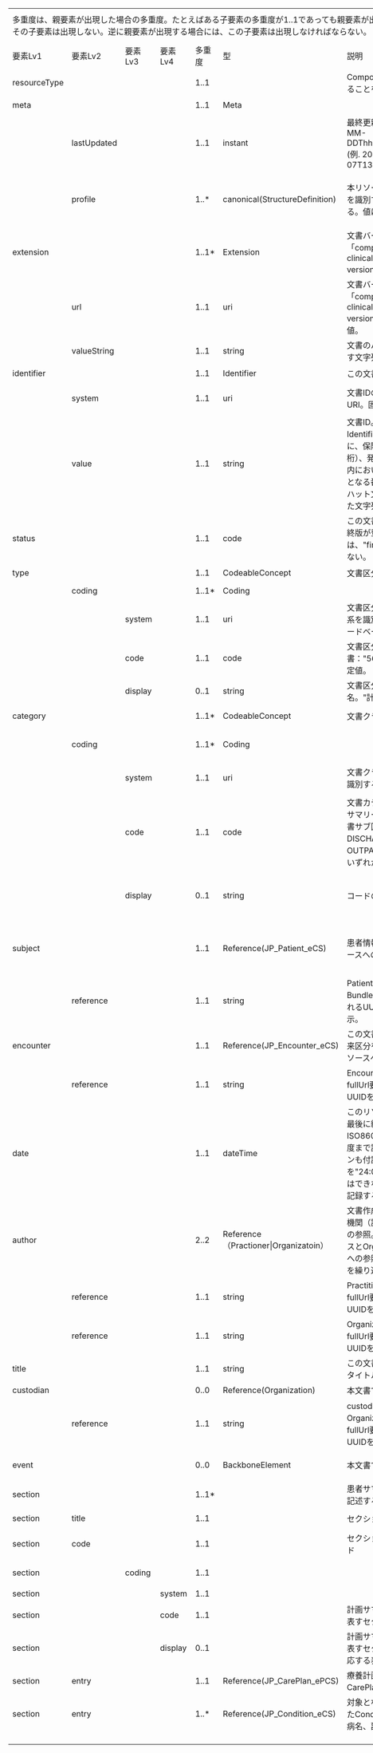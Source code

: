 <table border=0 cellpadding=0 cellspacing=0 width=1235 style='border-collapse:
 collapse;table-layout:fixed;width:925pt'>
 <col class=xl359 width=107 style='mso-width-source:userset;mso-width-alt:2925;
 width:80pt'>
 <col class=xl359 width=119 style='mso-width-source:userset;mso-width-alt:3254;
 width:89pt'>
 <col class=xl359 width=92 span=2 style='mso-width-source:userset;mso-width-alt:
 2523;width:69pt'>
 <col class=xl359 width=56 style='mso-width-source:userset;mso-width-alt:1536;
 width:42pt'>
 <col class=xl359 width=155 style='mso-width-source:userset;mso-width-alt:4242;
 width:116pt'>
 <col class=xl359 width=359 style='mso-width-source:userset;mso-width-alt:9837;
 width:269pt'>
 <col class=xl359 width=60 style='mso-width-source:userset;mso-width-alt:1645;
 width:45pt'>
 <col class=xl194 width=195 style='mso-width-source:userset;mso-width-alt:5339;
 width:146pt'>
 <tr height=68 style='mso-height-source:userset;height:51.0pt'>
  <td colspan=7 height=68 class=xl439 align=left width=980 style='height:51.0pt;
  width:734pt'><a name="Print_Area"><ruby>多重度<span style='display:none'><rt>タジュウド
  </rt></span></ruby>は、<ruby>親<span style='display:none'><rt>オヤ </rt></span></ruby><ruby>要素<span
  style='display:none'><rt>ヨウソ </rt></span></ruby>が<ruby>出現<span
  style='display:none'><rt>シュツゲン </rt></span></ruby>した<ruby>場合<span
  style='display:none'><rt>バアイ </rt></span></ruby>の<ruby>多重度<span
  style='display:none'><rt>タジュウド </rt></span></ruby>。たとえばある<ruby>子要素<span
  style='display:none'><rt>コヨウソ </rt></span></ruby>の<ruby>多重度<span
  style='display:none'><rt>タジュウド </rt></span></ruby>が1..1であっても<ruby>親要素<span
  style='display:none'><rt>オヤヨウソ </rt></span></ruby>が<ruby>出現<span
  style='display:none'><rt>シュツゲン </rt></span></ruby>しない<ruby>場合<span
  style='display:none'><rt>バアイ </rt></span></ruby>にはその<ruby>子要素<span
  style='display:none'><rt>コヨウソ </rt></span></ruby>は<ruby>出現<span
  style='display:none'><rt>シュツゲン </rt></span></ruby>しない。<ruby>逆<span
  style='display:none'><rt>ギャク </rt></span></ruby>に<ruby>親要素<span
  style='display:none'><rt>オヤヨウソ </rt></span></ruby>が<ruby>出現<span
  style='display:none'><rt>シュツゲン </rt></span></ruby>する<ruby>場合<span
  style='display:none'><rt>バアイ </rt></span></ruby>には、この<ruby>子要素<span
  style='display:none'><rt>コヨウソ </rt></span></ruby>は<ruby>出現<span
  style='display:none'><rt>シュツゲン </rt></span></ruby>しなければならない。</a></td>
  <td class=xl359 width=60 style='width:45pt'></td>
  <td class=xl359 width=195 style='width:146pt'></td>
 </tr>
 <tr height=43 style='height:32.0pt'>
  <td height=43 class=xl381 width=107 style='height:32.0pt;width:80pt'>要素Lv1</td>
  <td class=xl382 width=119 style='border-left:none;width:89pt'>要素Lv2</td>
  <td class=xl382 width=92 style='border-left:none;width:69pt'>要素Lv3</td>
  <td class=xl382 width=92 style='border-left:none;width:69pt'>要素Lv4</td>
  <td class=xl383 width=56 style='border-left:none;width:42pt'>多重度</td>
  <td class=xl382 width=155 style='border-left:none;width:116pt'>型</td>
  <td class=xl382 width=359 style='border-left:none;width:269pt'>説明</td>
  <td class=xl382 width=60 style='border-left:none;width:45pt'><ruby>固定値<span
  style='display:none'><rt class=font9>コテイチ</rt></span></ruby> <br>
    <ruby>／<span style='display:none'><rt class=font9>レイジ</rt></span></ruby><ruby>例<span
  style='display:none'><rt class=font9>ジ</rt></span></ruby>示</td>
  <td class=xl384 width=195 style='border-left:none;width:146pt'><ruby>固定値<span
  style='display:none'><rt class=font9>コテイチ</rt></span></ruby> または<ruby>例示<span
  style='display:none'><rt class=font9>レイジ</rt></span></ruby></td>
 </tr>
 <tr height=37 style='mso-height-source:userset;height:28.0pt'>
  <td height=37 class=xl373 width=107 style='height:28.0pt;width:80pt'>resourceType</td>
  <td class=xl374 width=119 style='border-left:none;width:89pt'>　</td>
  <td class=xl374 width=92 style='border-left:none;width:69pt'>　</td>
  <td class=xl374 width=92 style='border-left:none;width:69pt'>　</td>
  <td class=xl376 align=left width=56 style='border-left:none;width:42pt'>1..1</td>
  <td class=xl374 width=155 style='border-left:none;width:116pt'>　</td>
  <td class=xl374 width=359 style='border-left:none;width:269pt'>Compositionリソースであることを示す</td>
  <td class=xl374 width=60 style='border-left:none;width:45pt'>固定値</td>
  <td class=xl375 width=195 style='border-left:none;width:146pt'>Composition</td>
 </tr>
 <tr height=37 style='mso-height-source:userset;height:28.0pt'>
  <td height=37 class=xl368 align=left width=107 style='height:28.0pt;
  border-top:none;width:80pt'>meta</td>
  <td class=xl360 width=119 style='border-top:none;border-left:none;width:89pt'>　</td>
  <td class=xl360 width=92 style='border-top:none;border-left:none;width:69pt'>　</td>
  <td class=xl360 width=92 style='border-top:none;border-left:none;width:69pt'>　</td>
  <td class=xl376 align=left width=56 style='border-top:none;border-left:none;
  width:42pt'>1..1</td>
  <td class=xl360 align=left width=155 style='border-top:none;border-left:none;
  width:116pt'>Meta</td>
  <td class=xl360 width=359 style='border-top:none;border-left:none;width:269pt'>　</td>
  <td class=xl360 width=60 style='border-top:none;border-left:none;width:45pt'>　</td>
  <td class=xl369 width=195 style='border-top:none;border-left:none;width:146pt'>　</td>
 </tr>
 <tr height=68 style='mso-height-source:userset;height:51.0pt'>
  <td height=68 class=xl368 width=107 style='height:51.0pt;border-top:none;
  width:80pt'>　</td>
  <td class=xl360 align=left width=119 style='border-top:none;border-left:none;
  width:89pt'>lastUpdated</td>
  <td class=xl360 width=92 style='border-top:none;border-left:none;width:69pt'>　</td>
  <td class=xl360 width=92 style='border-top:none;border-left:none;width:69pt'>　</td>
  <td class=xl376 align=left width=56 style='border-top:none;border-left:none;
  width:42pt'>1..1</td>
  <td class=xl360 align=left width=155 style='border-top:none;border-left:none;
  width:116pt'>instant</td>
  <td class=xl360 align=left width=359 style='border-top:none;border-left:none;
  width:269pt'>最終更新日時。YYYY-MM-DDThh:mm:ss.sss+zz:zz (例.
  2015-02-07T13:28:17.239+09:00)</td>
  <td class=xl360 width=60 style='border-top:none;border-left:none;width:45pt'>　</td>
  <td class=xl369 width=195 style='border-top:none;border-left:none;width:146pt'>　</td>
 </tr>
 <tr height=113 style='mso-height-source:userset;height:85.0pt'>
  <td height=113 class=xl368 width=107 style='height:85.0pt;border-top:none;
  width:80pt'>　</td>
  <td class=xl360 align=left width=119 style='border-top:none;border-left:none;
  width:89pt'>profile</td>
  <td class=xl360 width=92 style='border-top:none;border-left:none;width:69pt'>　</td>
  <td class=xl360 width=92 style='border-top:none;border-left:none;width:69pt'>　</td>
  <td class=xl376 align=left width=56 style='border-top:none;border-left:none;
  width:42pt'>1..*</td>
  <td class=xl360 align=left width=155 style='border-top:none;border-left:none;
  width:116pt'>canonical(StructureDefinition)</td>
  <td class=xl360 align=left width=359 style='border-top:none;border-left:none;
  width:269pt'>本リソースのプロファイルを識別するURLを指定する。値は固定。</td>
  <td class=xl360 align=left width=60 style='border-top:none;border-left:none;
  width:45pt'>固定値</td>
  <td class=xl369 width=195 style='border-top:none;border-left:none;width:146pt'>http://jpfhir.jp/fhir/ePCS/StructureDefinition/JP_Composition_ePCS</td>
 </tr>
 <tr height=43 style='height:32.0pt'>
  <td height=43 class=xl368 align=left width=107 style='height:32.0pt;
  border-top:none;width:80pt'>extension</td>
  <td class=xl360 width=119 style='border-top:none;border-left:none;width:89pt'>　</td>
  <td class=xl360 width=92 style='border-top:none;border-left:none;width:69pt'>　</td>
  <td class=xl360 width=92 style='border-top:none;border-left:none;width:69pt'>　</td>
  <td class=xl376 align=left width=56 style='border-top:none;border-left:none;
  width:42pt'>1..1*</td>
  <td class=xl360 align=left width=155 style='border-top:none;border-left:none;
  width:116pt'>Extension</td>
  <td class=xl360 align=left width=359 style='border-top:none;border-left:none;
  width:269pt'>文書バージョンを表す拡張「composition-clinicaldocument-versionNumber」。</td>
  <td class=xl360 width=60 style='border-top:none;border-left:none;width:45pt'>　</td>
  <td class=xl369 width=195 style='border-top:none;border-left:none;width:146pt'>　</td>
 </tr>
 <tr height=107 style='height:80.0pt'>
  <td height=107 class=xl368 width=107 style='height:80.0pt;border-top:none;
  width:80pt'>　</td>
  <td class=xl360 align=left width=119 style='border-top:none;border-left:none;
  width:89pt'>url</td>
  <td class=xl360 width=92 style='border-top:none;border-left:none;width:69pt'>　</td>
  <td class=xl360 width=92 style='border-top:none;border-left:none;width:69pt'>　</td>
  <td class=xl376 align=left width=56 style='border-top:none;border-left:none;
  width:42pt'>1..1</td>
  <td class=xl360 align=left width=155 style='border-top:none;border-left:none;
  width:116pt'>uri</td>
  <td class=xl360 align=left width=359 style='border-top:none;border-left:none;
  width:269pt'>文書バージョンを表す拡張「composition-clinicaldocument-versionNumber」。固定値。</td>
  <td class=xl360 align=left width=60 style='border-top:none;border-left:none;
  width:45pt'>固定値</td>
  <td class=xl369 width=195 style='border-top:none;border-left:none;width:146pt'>http://
  hl7.org/fhir/StructureDefinition/composition-clinicaldocument-versionNumber</td>
 </tr>
 <tr height=40 style='mso-height-source:userset;height:30.0pt'>
  <td height=40 class=xl368 width=107 style='height:30.0pt;border-top:none;
  width:80pt'>　</td>
  <td class=xl360 align=left width=119 style='border-top:none;border-left:none;
  width:89pt'>valueString</td>
  <td class=xl360 width=92 style='border-top:none;border-left:none;width:69pt'>　</td>
  <td class=xl360 width=92 style='border-top:none;border-left:none;width:69pt'>　</td>
  <td class=xl376 align=left width=56 style='border-top:none;border-left:none;
  width:42pt'>1..1</td>
  <td class=xl360 align=left width=155 style='border-top:none;border-left:none;
  width:116pt'>string</td>
  <td class=xl360 align=left width=359 style='border-top:none;border-left:none;
  width:269pt'>文書のバージョン番号を表す文字列。値は例示。</td>
  <td class=xl360 align=left width=60 style='border-top:none;border-left:none;
  width:45pt'><ruby>例示<span style='display:none'><rt>レイジ </rt></span></ruby></td>
  <td class=xl369 width=195 style='border-top:none;border-left:none;width:146pt'>“1.0&quot;</td>
 </tr>
 <tr height=36 style='mso-height-source:userset;height:27.0pt'>
  <td height=36 class=xl368 align=left width=107 style='height:27.0pt;
  border-top:none;width:80pt'>identifier</td>
  <td class=xl360 width=119 style='border-top:none;border-left:none;width:89pt'>　</td>
  <td class=xl360 width=92 style='border-top:none;border-left:none;width:69pt'>　</td>
  <td class=xl360 width=92 style='border-top:none;border-left:none;width:69pt'>　</td>
  <td class=xl376 align=left width=56 style='border-top:none;border-left:none;
  width:42pt'>1..1</td>
  <td class=xl360 align=left width=155 style='border-top:none;border-left:none;
  width:116pt'>Identifier</td>
  <td class=xl360 align=left width=359 style='border-top:none;border-left:none;
  width:269pt'>この文書の文書ID。</td>
  <td class=xl360 width=60 style='border-top:none;border-left:none;width:45pt'>　</td>
  <td class=xl369 width=195 style='border-top:none;border-left:none;width:146pt'>　</td>
 </tr>
 <tr height=64 style='height:48.0pt'>
  <td height=64 class=xl368 width=107 style='height:48.0pt;border-top:none;
  width:80pt'>　</td>
  <td class=xl360 align=left width=119 style='border-top:none;border-left:none;
  width:89pt'>system</td>
  <td class=xl360 width=92 style='border-top:none;border-left:none;width:69pt'>　</td>
  <td class=xl360 width=92 style='border-top:none;border-left:none;width:69pt'>　</td>
  <td class=xl376 align=left width=56 style='border-top:none;border-left:none;
  width:42pt'>1..1</td>
  <td class=xl360 align=left width=155 style='border-top:none;border-left:none;
  width:116pt'>uri</td>
  <td class=xl360 align=left width=359 style='border-top:none;border-left:none;
  width:269pt'>文書IDの名前空間を表すURI。固定値。</td>
  <td class=xl360 align=left width=60 style='border-top:none;border-left:none;
  width:45pt'>固定値</td>
  <td class=xl369 width=195 style='border-top:none;border-left:none;width:146pt'>http://jpfhir.jp/fhir/core/IdSystem/resourceInstance-identifier</td>
 </tr>
 <tr height=107 style='height:80.0pt'>
  <td height=107 class=xl368 width=107 style='height:80.0pt;border-top:none;
  width:80pt'>　</td>
  <td class=xl360 align=left width=119 style='border-top:none;border-left:none;
  width:89pt'>value</td>
  <td class=xl360 width=92 style='border-top:none;border-left:none;width:69pt'>　</td>
  <td class=xl360 width=92 style='border-top:none;border-left:none;width:69pt'>　</td>
  <td class=xl376 align=left width=56 style='border-top:none;border-left:none;
  width:42pt'>1..1</td>
  <td class=xl360 align=left width=155 style='border-top:none;border-left:none;
  width:116pt'>string</td>
  <td class=xl360 align=left width=359 style='border-top:none;border-left:none;
  width:269pt'>文書ID。値は例示。Identifier型のvalue要素に、保険医療機関番号（10桁）、発行年（4桁）、施設内において発行年内で一意となる番号（32桁以内）をハット文字(“＾”)で連結した文字列を指定する。</td>
  <td class=xl360 align=left width=60 style='border-top:none;border-left:none;
  width:45pt'><ruby>例示<span style='display:none'><rt>レイジ </rt></span></ruby></td>
  <td class=xl369 width=195 style='border-top:none;border-left:none;width:146pt'>1311234567^2020^00123456</td>
 </tr>
 <tr height=43 style='height:32.0pt'>
  <td height=43 class=xl368 align=left width=107 style='height:32.0pt;
  border-top:none;width:80pt'>status</td>
  <td class=xl360 width=119 style='border-top:none;border-left:none;width:89pt'>　</td>
  <td class=xl360 width=92 style='border-top:none;border-left:none;width:69pt'>　</td>
  <td class=xl360 width=92 style='border-top:none;border-left:none;width:69pt'>　</td>
  <td class=xl376 align=left width=56 style='border-top:none;border-left:none;
  width:42pt'>1..1</td>
  <td class=xl360 align=left width=155 style='border-top:none;border-left:none;
  width:116pt'>code</td>
  <td class=xl360 align=left width=359 style='border-top:none;border-left:none;
  width:269pt'>この文書のステータス。最終版が登録される段階では、&quot;final&quot; でなければならない。</td>
  <td class=xl360 align=left width=60 style='border-top:none;border-left:none;
  width:45pt'>固定値</td>
  <td class=xl369 width=195 style='border-top:none;border-left:none;width:146pt'>final</td>
 </tr>
 <tr height=36 style='mso-height-source:userset;height:27.0pt'>
  <td height=36 class=xl368 align=left width=107 style='height:27.0pt;
  border-top:none;width:80pt'>type</td>
  <td class=xl360 width=119 style='border-top:none;border-left:none;width:89pt'>　</td>
  <td class=xl360 width=92 style='border-top:none;border-left:none;width:69pt'>　</td>
  <td class=xl360 width=92 style='border-top:none;border-left:none;width:69pt'>　</td>
  <td class=xl376 align=left width=56 style='border-top:none;border-left:none;
  width:42pt'>1..1</td>
  <td class=xl360 align=left width=155 style='border-top:none;border-left:none;
  width:116pt'>CodeableConcept</td>
  <td class=xl360 align=left width=359 style='border-top:none;border-left:none;
  width:269pt'>文書区分コード</td>
  <td class=xl360 width=60 style='border-top:none;border-left:none;width:45pt'>　</td>
  <td class=xl369 width=195 style='border-top:none;border-left:none;width:146pt'>　</td>
 </tr>
 <tr height=36 style='mso-height-source:userset;height:27.0pt'>
  <td height=36 class=xl368 width=107 style='height:27.0pt;border-top:none;
  width:80pt'>　</td>
  <td class=xl360 align=left width=119 style='border-top:none;border-left:none;
  width:89pt'>coding</td>
  <td class=xl360 width=92 style='border-top:none;border-left:none;width:69pt'>　</td>
  <td class=xl360 width=92 style='border-top:none;border-left:none;width:69pt'>　</td>
  <td class=xl376 align=left width=56 style='border-top:none;border-left:none;
  width:42pt'>1..1*</td>
  <td class=xl360 align=left width=155 style='border-top:none;border-left:none;
  width:116pt'>Coding</td>
  <td class=xl360 width=359 style='border-top:none;border-left:none;width:269pt'>　</td>
  <td class=xl360 width=60 style='border-top:none;border-left:none;width:45pt'>　</td>
  <td class=xl369 width=195 style='border-top:none;border-left:none;width:146pt'>　</td>
 </tr>
 <tr height=64 style='height:48.0pt'>
  <td height=64 class=xl368 width=107 style='height:48.0pt;border-top:none;
  width:80pt'>　</td>
  <td class=xl360 width=119 style='border-top:none;border-left:none;width:89pt'>　</td>
  <td class=xl360 align=left width=92 style='border-top:none;border-left:none;
  width:69pt'>system</td>
  <td class=xl360 width=92 style='border-top:none;border-left:none;width:69pt'>　</td>
  <td class=xl376 align=left width=56 style='border-top:none;border-left:none;
  width:42pt'>1..1</td>
  <td class=xl360 align=left width=155 style='border-top:none;border-left:none;
  width:116pt'>uri</td>
  <td class=xl360 align=left width=359 style='border-top:none;border-left:none;
  width:269pt'>文書区分コードのコード体系を識別するUR（LOINCコードベース）。固定値</td>
  <td class=xl360 align=left width=60 style='border-top:none;border-left:none;
  width:45pt'>固定値</td>
  <td class=xl369 width=195 style='border-top:none;border-left:none;width:146pt'>http://jpfhir.jp/fhir/Common/CodeSystem/doc-typecodes</td>
 </tr>
 <tr height=43 style='height:32.0pt'>
  <td height=43 class=xl368 width=107 style='height:32.0pt;border-top:none;
  width:80pt'>　</td>
  <td class=xl360 width=119 style='border-top:none;border-left:none;width:89pt'>　</td>
  <td class=xl360 align=left width=92 style='border-top:none;border-left:none;
  width:69pt'>code</td>
  <td class=xl360 width=92 style='border-top:none;border-left:none;width:69pt'>　</td>
  <td class=xl376 align=left width=56 style='border-top:none;border-left:none;
  width:42pt'>1..1</td>
  <td class=xl360 align=left width=155 style='border-top:none;border-left:none;
  width:116pt'>code</td>
  <td class=xl360 align=left width=359 style='border-top:none;border-left:none;
  width:269pt'>文書区分コード。計画書：&quot;56447-6&quot;を指定。固定値。</td>
  <td class=xl360 align=left width=60 style='border-top:none;border-left:none;
  width:45pt'>固定値</td>
  <td class=xl369 width=195 style='border-top:none;border-left:none;width:146pt'>56447-6</td>
 </tr>
 <tr height=36 style='mso-height-source:userset;height:27.0pt'>
  <td height=36 class=xl368 width=107 style='height:27.0pt;border-top:none;
  width:80pt'>　</td>
  <td class=xl360 width=119 style='border-top:none;border-left:none;width:89pt'>　</td>
  <td class=xl360 align=left width=92 style='border-top:none;border-left:none;
  width:69pt'>display</td>
  <td class=xl360 width=92 style='border-top:none;border-left:none;width:69pt'>　</td>
  <td class=xl360 align=left width=56 style='border-top:none;border-left:none;
  width:42pt'>0..1</td>
  <td class=xl360 align=left width=155 style='border-top:none;border-left:none;
  width:116pt'>string</td>
  <td class=xl360 align=left width=359 style='border-top:none;border-left:none;
  width:269pt'>文書区分コードの表示名。&quot;計画書&quot;</td>
  <td class=xl360 align=left width=60 style='border-top:none;border-left:none;
  width:45pt'>固定値</td>
  <td class=xl369 width=195 style='border-top:none;border-left:none;width:146pt'>計画書</td>
 </tr>
 <tr height=47 style='mso-height-source:userset;height:35.0pt'>
  <td height=47 class=xl395 align=left width=107 style='height:35.0pt;
  border-top:none;width:80pt'>category</td>
  <td class=xl393 width=119 style='border-top:none;border-left:none;width:89pt'>　</td>
  <td class=xl393 width=92 style='border-top:none;border-left:none;width:69pt'>　</td>
  <td class=xl393 width=92 style='border-top:none;border-left:none;width:69pt'>　</td>
  <td class=xl396 align=left width=56 style='border-top:none;border-left:none;
  width:42pt'>1..1*</td>
  <td class=xl393 align=left width=155 style='border-top:none;border-left:none;
  width:116pt'>CodeableConcept</td>
  <td class=xl393 align=left width=359 style='border-top:none;border-left:none;
  width:269pt'>文書クラス（カテゴリー）</td>
  <td class=xl393 width=60 style='border-top:none;border-left:none;width:45pt'>　</td>
  <td class=xl394 width=195 style='border-top:none;border-left:none;width:146pt'>　</td>
 </tr>
 <tr height=67 style='mso-height-source:userset;height:50.0pt'>
  <td height=67 class=xl395 width=107 style='height:50.0pt;border-top:none;
  width:80pt'>　</td>
  <td class=xl393 align=left width=119 style='border-top:none;border-left:none;
  width:89pt'>coding</td>
  <td class=xl393 width=92 style='border-top:none;border-left:none;width:69pt'>　</td>
  <td class=xl393 width=92 style='border-top:none;border-left:none;width:69pt'>　</td>
  <td class=xl396 align=left width=56 style='border-top:none;border-left:none;
  width:42pt'>1..1*</td>
  <td class=xl393 align=left width=155 style='border-top:none;border-left:none;
  width:116pt'>Coding</td>
  <td class=xl393 width=359 style='border-top:none;border-left:none;width:269pt'>　</td>
  <td class=xl393 width=60 style='border-top:none;border-left:none;width:45pt'>　</td>
  <td class=xl394 width=195 style='border-top:none;border-left:none;width:146pt'>　</td>
 </tr>
 <tr height=68 style='mso-height-source:userset;height:51.0pt'>
  <td height=68 class=xl395 width=107 style='height:51.0pt;border-top:none;
  width:80pt'>　</td>
  <td class=xl393 width=119 style='border-top:none;border-left:none;width:89pt'>　</td>
  <td class=xl393 align=left width=92 style='border-top:none;border-left:none;
  width:69pt'>system</td>
  <td class=xl393 width=92 style='border-top:none;border-left:none;width:69pt'>　</td>
  <td class=xl396 align=left width=56 style='border-top:none;border-left:none;
  width:42pt'>1..1</td>
  <td class=xl393 align=left width=155 style='border-top:none;border-left:none;
  width:116pt'>uri</td>
  <td class=xl393 align=left width=359 style='border-top:none;border-left:none;
  width:269pt'>文書クラスのコード体系を識別するURI。固定値。</td>
  <td class=xl393 align=left width=60 style='border-top:none;border-left:none;
  width:45pt'><ruby>固定値<span style='display:none'><rt>コテイチ</rt></span></ruby></td>
  <td class=xl394 align=left width=195 style='border-top:none;border-left:none;
  width:146pt'>&quot;http://jpfhir.jp/fhir/Common/CodeSystem/doc-subtypecodes&quot;</td>
 </tr>
 <tr height=67 style='mso-height-source:userset;height:50.0pt'>
  <td height=67 class=xl395 width=107 style='height:50.0pt;border-top:none;
  width:80pt'>　</td>
  <td class=xl393 width=119 style='border-top:none;border-left:none;width:89pt'>　</td>
  <td class=xl393 align=left width=92 style='border-top:none;border-left:none;
  width:69pt'>code</td>
  <td class=xl393 width=92 style='border-top:none;border-left:none;width:69pt'>　</td>
  <td class=xl396 align=left width=56 style='border-top:none;border-left:none;
  width:42pt'>1..1</td>
  <td class=xl393 align=left width=155 style='border-top:none;border-left:none;
  width:116pt'>code</td>
  <td class=xl393 align=left width=359 style='border-top:none;border-left:none;
  width:269pt'>文書カテゴリコード。患者サマリー（計画書）では文書サブ区分からDISCHARGE:退院時文書、OUTPATIENT:外来文書
  のいずれかを使用する。</td>
  <td class=xl393 align=left width=60 style='border-top:none;border-left:none;
  width:45pt'><ruby>例<span style='display:none'><rt>レイジ </rt></span></ruby>示</td>
  <td class=xl394 align=left width=195 style='border-top:none;border-left:none;
  width:146pt'>&quot;DISCHARGE&quot;</td>
 </tr>
 <tr height=103 style='mso-height-source:userset;height:77.0pt'>
  <td height=103 class=xl395 width=107 style='height:77.0pt;border-top:none;
  width:80pt'>　</td>
  <td class=xl393 width=119 style='border-top:none;border-left:none;width:89pt'>　</td>
  <td class=xl393 align=left width=92 style='border-top:none;border-left:none;
  width:69pt'>display</td>
  <td class=xl393 width=92 style='border-top:none;border-left:none;width:69pt'>　</td>
  <td class=xl393 align=left width=56 style='border-top:none;border-left:none;
  width:42pt'>0..1</td>
  <td class=xl393 align=left width=155 style='border-top:none;border-left:none;
  width:116pt'>string</td>
  <td class=xl393 align=left width=359 style='border-top:none;border-left:none;
  width:269pt'>コードの表示名</td>
  <td class=xl393 align=left width=60 style='border-top:none;border-left:none;
  width:45pt'><ruby>例<span style='display:none'><rt>レイジ </rt></span></ruby>示</td>
  <td class=xl394 align=left width=195 style='border-top:none;border-left:none;
  width:146pt'>&quot;退院時文書&quot;</td>
 </tr>
 <tr height=109 style='mso-height-source:userset;height:82.0pt'>
  <td height=109 class=xl389 align=left width=107 style='height:82.0pt;
  width:80pt'>subject</td>
  <td class=xl390 width=119 style='border-left:none;width:89pt'>　</td>
  <td class=xl390 width=92 style='border-left:none;width:69pt'>　</td>
  <td class=xl390 width=92 style='border-left:none;width:69pt'>　</td>
  <td class=xl391 align=left width=56 style='border-left:none;width:42pt'>1..1</td>
  <td class=xl390 align=left width=155 style='border-left:none;width:116pt'>Reference(JP_Patient_eCS)</td>
  <td class=xl390 align=left width=359 style='border-left:none;width:269pt'>患者情報を表すPatientリソースへの参照。</td>
  <td class=xl390 width=60 style='border-left:none;width:45pt'>　</td>
  <td class=xl392 width=195 style='border-left:none;width:146pt'>　</td>
 </tr>
 <tr height=64 style='mso-height-source:userset;height:48.0pt'>
  <td height=64 class=xl368 width=107 style='height:48.0pt;border-top:none;
  width:80pt'>　</td>
  <td class=xl360 align=left width=119 style='border-top:none;border-left:none;
  width:89pt'>reference</td>
  <td class=xl360 width=92 style='border-top:none;border-left:none;width:69pt'>　</td>
  <td class=xl360 width=92 style='border-top:none;border-left:none;width:69pt'>　</td>
  <td class=xl376 align=left width=56 style='border-top:none;border-left:none;
  width:42pt'>1..1</td>
  <td class=xl360 align=left width=155 style='border-top:none;border-left:none;
  width:116pt'>string</td>
  <td class=xl360 align=left width=359 style='border-top:none;border-left:none;
  width:269pt'>PatientリソースのBundle.fullUrl要素に指定されるUUIDを指定。値は例示。</td>
  <td class=xl360 align=left width=60 style='border-top:none;border-left:none;
  width:45pt'><ruby>例示<span style='display:none'><rt>レイジ </rt></span></ruby></td>
  <td class=xl369 width=195 style='border-top:none;border-left:none;width:146pt'>urn:uuid:11f0a9a6-a91d-3aef-fc4e-069995b89c4f</td>
 </tr>
 <tr height=64 style='mso-height-source:userset;height:48.0pt'>
  <td height=64 class=xl368 align=left width=107 style='height:48.0pt;
  border-top:none;width:80pt'>encounter</td>
  <td class=xl360 width=119 style='border-top:none;border-left:none;width:89pt'>　</td>
  <td class=xl360 width=92 style='border-top:none;border-left:none;width:69pt'>　</td>
  <td class=xl360 width=92 style='border-top:none;border-left:none;width:69pt'>　</td>
  <td class=xl376 align=left width=56 style='border-top:none;border-left:none;
  width:42pt'>1..1</td>
  <td class=xl360 align=left width=155 style='border-top:none;border-left:none;
  width:116pt'>Reference(JP_Encounter_eCS)</td>
  <td class=xl360 align=left width=359 style='border-top:none;border-left:none;
  width:269pt'>この<ruby>文書<span style='display:none'><rt>ブンショ </rt></span></ruby>を<ruby>作成<span
  style='display:none'><rt>サクセイ </rt></span></ruby>した<ruby>入院<span
  style='display:none'><rt>ニュウイン </rt></span></ruby><ruby>外来<span
  style='display:none'><rt>ガイライ </rt></span></ruby><ruby>区分<span
  style='display:none'><rt>クブン </rt></span></ruby>を表すEncounterリソースへの参照</td>
  <td class=xl360 width=60 style='border-top:none;border-left:none;width:45pt'>　</td>
  <td class=xl369 width=195 style='border-top:none;border-left:none;width:146pt'>　</td>
 </tr>
 <tr height=51 style='mso-height-source:userset;height:38.0pt'>
  <td height=51 class=xl368 width=107 style='height:38.0pt;border-top:none;
  width:80pt'>　</td>
  <td class=xl360 align=left width=119 style='border-top:none;border-left:none;
  width:89pt'>reference</td>
  <td class=xl360 width=92 style='border-top:none;border-left:none;width:69pt'>　</td>
  <td class=xl360 width=92 style='border-top:none;border-left:none;width:69pt'>　</td>
  <td class=xl376 align=left width=56 style='border-top:none;border-left:none;
  width:42pt'>1..1</td>
  <td class=xl360 align=left width=155 style='border-top:none;border-left:none;
  width:116pt'>string</td>
  <td class=xl360 align=left width=359 style='border-top:none;border-left:none;
  width:269pt'>EncounterリソースのfullUrl要素に指定されるUUIDを指定。値は例示。</td>
  <td class=xl360 align=left width=60 style='border-top:none;border-left:none;
  width:45pt'><ruby>例示<span style='display:none'><rt>レイジ </rt></span></ruby></td>
  <td class=xl369 width=195 style='border-top:none;border-left:none;width:146pt'>urn:uuid:12f0a9a6-a91d-8aef-d14e-069795b89c9f</td>
 </tr>
 <tr height=59 style='mso-height-source:userset;height:44.0pt'>
  <td height=59 class=xl368 align=left width=107 style='height:44.0pt;
  border-top:none;width:80pt'>date</td>
  <td class=xl360 width=119 style='border-top:none;border-left:none;width:89pt'>　</td>
  <td class=xl360 width=92 style='border-top:none;border-left:none;width:69pt'>　</td>
  <td class=xl360 width=92 style='border-top:none;border-left:none;width:69pt'>　</td>
  <td class=xl376 align=left width=56 style='border-top:none;border-left:none;
  width:42pt'>1..1</td>
  <td class=xl360 align=left width=155 style='border-top:none;border-left:none;
  width:116pt'>dateTime</td>
  <td class=xl360 align=left width=359 style='border-top:none;border-left:none;
  width:269pt'>このリソースを作成または最後に編集した日時。ISO8601に準拠し、秒の精度まで記録し、タイムゾーンも付記する。午前0時を&quot;24:00&quot;と記録することはできないため&quot;00:00&quot;と記録すること。</td>
  <td class=xl360 align=left width=60 style='border-top:none;border-left:none;
  width:45pt'><ruby>例示<span style='display:none'><rt>レイジ </rt></span></ruby></td>
  <td class=xl369 width=195 style='border-top:none;border-left:none;width:146pt'>2020-08-21T12:28:21+09:00</td>
 </tr>
 <tr height=85 style='height:64.0pt'>
  <td height=85 class=xl368 align=left width=107 style='height:64.0pt;
  border-top:none;width:80pt'>author</td>
  <td class=xl360 width=119 style='border-top:none;border-left:none;width:89pt'>　</td>
  <td class=xl360 width=92 style='border-top:none;border-left:none;width:69pt'>　</td>
  <td class=xl360 width=92 style='border-top:none;border-left:none;width:69pt'>　</td>
  <td class=xl376 align=left width=56 style='border-top:none;border-left:none;
  width:42pt'>2..2</td>
  <td class=xl360 align=left width=155 style='border-top:none;border-left:none;
  width:116pt'>Reference（Practioner|Organizatoin）</td>
  <td class=xl360 align=left width=359 style='border-top:none;border-left:none;
  width:269pt'><ruby>文<span style='display:none'><rt>ブンショ </rt></span></ruby>書作成責任者、文書作成機関（診療科拡張あり）への参照。PractitionerリソースとOrganizationリソースへの参照の2つのReferenceを繰り返す。</td>
  <td class=xl360 width=60 style='border-top:none;border-left:none;width:45pt'>　</td>
  <td class=xl369 width=195 style='border-top:none;border-left:none;width:146pt'>　</td>
 </tr>
 <tr height=56 style='mso-height-source:userset;height:42.0pt'>
  <td height=56 class=xl368 width=107 style='height:42.0pt;border-top:none;
  width:80pt'>　</td>
  <td class=xl360 align=left width=119 style='border-top:none;border-left:none;
  width:89pt'>reference</td>
  <td class=xl360 width=92 style='border-top:none;border-left:none;width:69pt'>　</td>
  <td class=xl360 width=92 style='border-top:none;border-left:none;width:69pt'>　</td>
  <td class=xl376 align=left width=56 style='border-top:none;border-left:none;
  width:42pt'>1..1</td>
  <td class=xl360 align=left width=155 style='border-top:none;border-left:none;
  width:116pt'>string</td>
  <td class=xl360 align=left width=359 style='border-top:none;border-left:none;
  width:269pt'>PractitionerリソースのfullUrl要素に指定されるUUIDを指定。値は例示。</td>
  <td class=xl360 align=left width=60 style='border-top:none;border-left:none;
  width:45pt'><ruby>例示<span style='display:none'><rt>レイジ </rt></span></ruby></td>
  <td class=xl369 width=195 style='border-top:none;border-left:none;width:146pt'>urn:uuid:7f60d206-66c5-4998-931e-86bf2b2d0bdc</td>
 </tr>
 <tr height=56 style='mso-height-source:userset;height:42.0pt'>
  <td height=56 class=xl368 width=107 style='height:42.0pt;border-top:none;
  width:80pt'>　</td>
  <td class=xl360 align=left width=119 style='border-top:none;border-left:none;
  width:89pt'>reference</td>
  <td class=xl360 width=92 style='border-top:none;border-left:none;width:69pt'>　</td>
  <td class=xl360 width=92 style='border-top:none;border-left:none;width:69pt'>　</td>
  <td class=xl376 align=left width=56 style='border-top:none;border-left:none;
  width:42pt'>1..1</td>
  <td class=xl360 align=left width=155 style='border-top:none;border-left:none;
  width:116pt'>string</td>
  <td class=xl360 align=left width=359 style='border-top:none;border-left:none;
  width:269pt'>OrganizationリソースのfullUrl要素に指定されるUUIDを指定。値は例示。</td>
  <td class=xl360 align=left width=60 style='border-top:none;border-left:none;
  width:45pt'><ruby>例示<span style='display:none'><rt>レイジ </rt></span></ruby></td>
  <td class=xl369 width=195 style='border-top:none;border-left:none;width:146pt'>urn:uuid:179f9f7f-e546-04c2-6888-a9e0b24e5720</td>
 </tr>
 <tr height=32 style='mso-height-source:userset;height:24.0pt'>
  <td height=32 class=xl368 align=left width=107 style='height:24.0pt;
  border-top:none;width:80pt'>title</td>
  <td class=xl360 width=119 style='border-top:none;border-left:none;width:89pt'>　</td>
  <td class=xl360 width=92 style='border-top:none;border-left:none;width:69pt'>　</td>
  <td class=xl360 width=92 style='border-top:none;border-left:none;width:69pt'>　</td>
  <td class=xl376 align=left width=56 style='border-top:none;border-left:none;
  width:42pt'>1..1</td>
  <td class=xl360 align=left width=155 style='border-top:none;border-left:none;
  width:116pt'>string</td>
  <td class=xl360 align=left width=359 style='border-top:none;border-left:none;
  width:269pt'>この文書の（人が読める）タイトル。固定値。</td>
  <td class=xl360 align=left width=60 style='border-top:none;border-left:none;
  width:45pt'>固定値</td>
  <td class=xl369 width=195 style='border-top:none;border-left:none;width:146pt'>&quot;&quot;</td>
 </tr>
 <tr height=32 style='mso-height-source:userset;height:24.0pt'>
  <td height=32 class=xl368 align=left width=107 style='height:24.0pt;
  border-top:none;width:80pt'>custodian</td>
  <td class=xl360 width=119 style='border-top:none;border-left:none;width:89pt'>　</td>
  <td class=xl360 width=92 style='border-top:none;border-left:none;width:69pt'>　</td>
  <td class=xl360 width=92 style='border-top:none;border-left:none;width:69pt'>　</td>
  <td class=xl367 align=left width=56 style='border-top:none;border-left:none;
  width:42pt'>0..0</td>
  <td class=xl360 align=left width=155 style='border-top:none;border-left:none;
  width:116pt'>Reference(Organization)</td>
  <td class=xl360 align=left width=359 style='border-top:none;border-left:none;
  width:269pt'>本文書では記述しない。</td>
  <td class=xl360 width=60 style='border-top:none;border-left:none;width:45pt'>　</td>
  <td class=xl369 width=195 style='border-top:none;border-left:none;width:146pt'>　</td>
 </tr>
 <tr height=32 style='mso-height-source:userset;height:24.0pt'>
  <td height=32 class=xl368 width=107 style='height:24.0pt;border-top:none;
  width:80pt'>　</td>
  <td class=xl360 align=left width=119 style='border-top:none;border-left:none;
  width:89pt'>reference</td>
  <td class=xl360 width=92 style='border-top:none;border-left:none;width:69pt'>　</td>
  <td class=xl360 width=92 style='border-top:none;border-left:none;width:69pt'>　</td>
  <td class=xl360 align=left width=56 style='border-top:none;border-left:none;
  width:42pt'>1..1</td>
  <td class=xl360 align=left width=155 style='border-top:none;border-left:none;
  width:116pt'>string</td>
  <td class=xl360 align=left width=359 style='border-top:none;border-left:none;
  width:269pt'>custodianに対応するOrganizationリソースのfullUrl要素に指定されるUUIDを指定。値は例示。</td>
  <td class=xl360 width=60 style='border-top:none;border-left:none;width:45pt'>　</td>
  <td class=xl369 width=195 style='border-top:none;border-left:none;width:146pt'>urn:uuid:179f9f7f-e546-04c2-6888-a9e0b24e5720</td>
 </tr>
 <tr height=64 style='mso-height-source:userset;height:48.0pt'>
  <td height=64 class=xl368 align=left width=107 style='height:48.0pt;
  border-top:none;width:80pt'>event</td>
  <td class=xl360 width=119 style='border-top:none;border-left:none;width:89pt'>　</td>
  <td class=xl360 width=92 style='border-top:none;border-left:none;width:69pt'>　</td>
  <td class=xl360 width=92 style='border-top:none;border-left:none;width:69pt'>　</td>
  <td class=xl367 align=left width=56 style='border-top:none;border-left:none;
  width:42pt'>0..0</td>
  <td class=xl360 align=left width=155 style='border-top:none;border-left:none;
  width:116pt'>BackboneElement</td>
  <td class=xl360 align=left width=359 style='border-top:none;border-left:none;
  width:269pt'>本文書では記述しない。</td>
  <td class=xl360 width=60 style='border-top:none;border-left:none;width:45pt'>　</td>
  <td class=xl369 width=195 style='border-top:none;border-left:none;width:146pt'>　</td>
 </tr>
 <tr height=41 style='mso-height-source:userset;height:31.0pt'>
  <td height=41 class=xl368 align=left width=107 style='height:31.0pt;
  border-top:none;width:80pt'>section</td>
  <td class=xl360 width=119 style='border-top:none;border-left:none;width:89pt'>　</td>
  <td class=xl360 width=92 style='border-top:none;border-left:none;width:69pt'>　</td>
  <td class=xl360 width=92 style='border-top:none;border-left:none;width:69pt'>　</td>
  <td class=xl376 align=left width=56 style='border-top:none;border-left:none;
  width:42pt'><ruby>1<span style='display:none'><rt>メイ </rt></span></ruby>..1*</td>
  <td class=xl360 width=155 style='border-top:none;border-left:none;width:116pt'>　</td>
  <td class=xl360 align=left width=359 style='border-top:none;border-left:none;
  width:269pt'><ruby>患<span style='display:none'><rt>カンジャ </rt></span></ruby>者サマリー・<ruby>療養<span
  style='display:none'><rt>リョウヨウ </rt></span></ruby><ruby>計画<span
  style='display:none'><rt>ケイカク </rt></span></ruby>を<ruby>記述<span
  style='display:none'><rt>キジュツ </rt></span></ruby>するためのセクション</td>
  <td class=xl360 width=60 style='border-top:none;border-left:none;width:45pt'>　</td>
  <td class=xl369 width=195 style='border-top:none;border-left:none;width:146pt'>　</td>
 </tr>
 <tr height=41 style='mso-height-source:userset;height:31.0pt'>
  <td height=41 class=xl368 align=left width=107 style='height:31.0pt;
  border-top:none;width:80pt'>section</td>
  <td class=xl360 align=left width=119 style='border-top:none;border-left:none;
  width:89pt'>title</td>
  <td class=xl360 width=92 style='border-top:none;border-left:none;width:69pt'>　</td>
  <td class=xl360 width=92 style='border-top:none;border-left:none;width:69pt'>　</td>
  <td class=xl376 align=left width=56 style='border-top:none;border-left:none;
  width:42pt'>1..1</td>
  <td class=xl360 width=155 style='border-top:none;border-left:none;width:116pt'>　</td>
  <td class=xl360 align=left width=359 style='border-top:none;border-left:none;
  width:269pt'>セクションのタイトル</td>
  <td class=xl360 align=left width=60 style='border-top:none;border-left:none;
  width:45pt'>固定値</td>
  <td class=xl369 width=195 style='border-top:none;border-left:none;width:146pt'>&quot;計画サマリー&quot;</td>
 </tr>
 <tr height=61 style='mso-height-source:userset;height:46.0pt'>
  <td height=61 class=xl368 align=left width=107 style='height:46.0pt;
  border-top:none;width:80pt'>section</td>
  <td class=xl360 align=left width=119 style='border-top:none;border-left:none;
  width:89pt'>code</td>
  <td class=xl360 width=92 style='border-top:none;border-left:none;width:69pt'>　</td>
  <td class=xl360 width=92 style='border-top:none;border-left:none;width:69pt'>　</td>
  <td class=xl376 align=left width=56 style='border-top:none;border-left:none;
  width:42pt'>1..1</td>
  <td class=xl360 width=155 style='border-top:none;border-left:none;width:116pt'>　</td>
  <td class=xl360 align=left width=359 style='border-top:none;border-left:none;
  width:269pt'>セクションを<ruby>規定<span style='display:none'><rt>キテイ </rt></span></ruby>するコード</td>
  <td class=xl360 width=60 style='border-top:none;border-left:none;width:45pt'>　</td>
  <td class=xl369 width=195 style='border-top:none;border-left:none;width:146pt'>　</td>
 </tr>
 <tr height=53 style='mso-height-source:userset;height:40.0pt'>
  <td height=53 class=xl368 align=left width=107 style='height:40.0pt;
  border-top:none;width:80pt'>section</td>
  <td class=xl360 width=119 style='border-top:none;border-left:none;width:89pt'>　</td>
  <td class=xl360 align=left width=92 style='border-top:none;border-left:none;
  width:69pt'>coding</td>
  <td class=xl360 width=92 style='border-top:none;border-left:none;width:69pt'>　</td>
  <td class=xl376 align=left width=56 style='border-top:none;border-left:none;
  width:42pt'>1..1</td>
  <td class=xl360 width=155 style='border-top:none;border-left:none;width:116pt'>　</td>
  <td class=xl360 width=359 style='border-top:none;border-left:none;width:269pt'>　</td>
  <td class=xl360 width=60 style='border-top:none;border-left:none;width:45pt'>　</td>
  <td class=xl369 width=195 style='border-top:none;border-left:none;width:146pt'>　</td>
 </tr>
 <tr height=32 style='mso-height-source:userset;height:24.0pt'>
  <td height=32 class=xl368 align=left width=107 style='height:24.0pt;
  border-top:none;width:80pt'>section</td>
  <td class=xl360 width=119 style='border-top:none;border-left:none;width:89pt'>　</td>
  <td class=xl360 width=92 style='border-top:none;border-left:none;width:69pt'>　</td>
  <td class=xl360 align=left width=92 style='border-top:none;border-left:none;
  width:69pt'>system</td>
  <td class=xl376 align=left width=56 style='border-top:none;border-left:none;
  width:42pt'>1..1</td>
  <td class=xl360 width=155 style='border-top:none;border-left:none;width:116pt'>　</td>
  <td class=xl360 width=359 style='border-top:none;border-left:none;width:269pt'>　</td>
  <td class=xl360 align=left width=60 style='border-top:none;border-left:none;
  width:45pt'>固定値</td>
  <td class=xl369 width=195 style='border-top:none;border-left:none;width:146pt'>http://jpfhir.jp/fhir/clins/CodeSystem/document-section</td>
 </tr>
 <tr height=21 style='height:16.0pt'>
  <td height=21 class=xl368 align=left width=107 style='height:16.0pt;
  border-top:none;width:80pt'>section</td>
  <td class=xl360 width=119 style='border-top:none;border-left:none;width:89pt'>　</td>
  <td class=xl360 width=92 style='border-top:none;border-left:none;width:69pt'>　</td>
  <td class=xl360 align=left width=92 style='border-top:none;border-left:none;
  width:69pt'>code</td>
  <td class=xl376 align=left width=56 style='border-top:none;border-left:none;
  width:42pt'>1..1</td>
  <td class=xl360 width=155 style='border-top:none;border-left:none;width:116pt'>　</td>
  <td class=xl360 align=left width=359 style='border-top:none;border-left:none;
  width:269pt'>計画サマリーセクションを表すセクションコード</td>
  <td class=xl360 align=left width=60 style='border-top:none;border-left:none;
  width:45pt'>固定値</td>
  <td class=xl369 width=195 style='border-top:none;border-left:none;width:146pt'>422</td>
 </tr>
 <tr height=43 style='height:32.0pt'>
  <td height=43 class=xl368 align=left width=107 style='height:32.0pt;
  border-top:none;width:80pt'>section</td>
  <td class=xl360 width=119 style='border-top:none;border-left:none;width:89pt'>　</td>
  <td class=xl360 width=92 style='border-top:none;border-left:none;width:69pt'>　</td>
  <td class=xl360 align=left width=92 style='border-top:none;border-left:none;
  width:69pt'>display</td>
  <td class=xl360 align=left width=56 style='border-top:none;border-left:none;
  width:42pt'>0..1</td>
  <td class=xl360 width=155 style='border-top:none;border-left:none;width:116pt'>　</td>
  <td class=xl360 align=left width=359 style='border-top:none;border-left:none;
  width:269pt'>計画サマリーセクションを表すセクションコードに<ruby>対応<span style='display:none'><rt>タイオウ
  </rt></span></ruby>する<ruby>表示<span style='display:none'><rt>ヒョウジ </rt></span></ruby><ruby>名<span
  style='display:none'><rt>メイ </rt></span></ruby></td>
  <td class=xl360 align=left width=60 style='border-top:none;border-left:none;
  width:45pt'>固定値</td>
  <td class=xl369 width=195 style='border-top:none;border-left:none;width:146pt'>計画サマリーセクション</td>
 </tr>
 <tr height=43 style='height:32.0pt'>
  <td height=43 class=xl368 align=left width=107 style='height:32.0pt;
  border-top:none;width:80pt'>section</td>
  <td class=xl360 align=left width=119 style='border-top:none;border-left:none;
  width:89pt'>entry</td>
  <td class=xl360 width=92 style='border-top:none;border-left:none;width:69pt'>　</td>
  <td class=xl360 width=92 style='border-top:none;border-left:none;width:69pt'>　</td>
  <td class=xl376 align=left width=56 style='border-top:none;border-left:none;
  width:42pt'>1..1<span style='mso-spacerun:yes'> </span></td>
  <td class=xl360 align=left width=155 style='border-top:none;border-left:none;
  width:116pt'>Reference(JP_CarePlan_ePCS)</td>
  <td class=xl360 align=left width=359 style='border-top:none;border-left:none;
  width:269pt'><ruby>療養<span style='display:none'><rt>リョウヨウ </rt></span></ruby><ruby>計画<span
  style='display:none'><rt>ケイカク </rt></span></ruby>を<ruby>記述<span
  style='display:none'><rt>キジュツ </rt></span></ruby>したCarePlaneへの<ruby>参照<span
  style='display:none'><rt>サンショウ </rt></span></ruby></td>
  <td class=xl360 width=60 style='border-top:none;border-left:none;width:45pt'>　</td>
  <td class=xl369 width=195 style='border-top:none;border-left:none;width:146pt'>　</td>
 </tr>
 <tr height=44 style='height:33.0pt'>
  <td height=44 class=xl370 align=left width=107 style='height:33.0pt;
  border-top:none;width:80pt'>section</td>
  <td class=xl371 align=left width=119 style='border-top:none;border-left:none;
  width:89pt'>entry</td>
  <td class=xl371 width=92 style='border-top:none;border-left:none;width:69pt'>　</td>
  <td class=xl371 width=92 style='border-top:none;border-left:none;width:69pt'>　</td>
  <td class=xl378 align=left width=56 style='border-top:none;border-left:none;
  width:42pt'>1..*<span style='mso-spacerun:yes'> </span></td>
  <td class=xl371 align=left width=155 style='border-top:none;border-left:none;
  width:116pt'>Reference(JP_Condition_eCS)</td>
  <td class=xl371 align=left width=359 style='border-top:none;border-left:none;
  width:269pt'><ruby>対象<span style='display:none'><rt>タイショウ </rt></span></ruby>となる<ruby>傷病名<span
  style='display:none'><rt>ショウビョウメイ </rt></span></ruby>を<ruby>記述<span
  style='display:none'><rt>キジュツ </rt></span></ruby>したConditionへの<ruby>参照<span
  style='display:none'><rt>サンショウ </rt></span></ruby>（<ruby>主病名<span
  style='display:none'><rt>シュビョウメイ </rt></span></ruby>、<ruby>副病名<span
  style='display:none'><rt>フクビョウメイ </rt></span></ruby>）</td>
  <td class=xl371 width=60 style='border-top:none;border-left:none;width:45pt'>　</td>
  <td class=xl372 width=195 style='border-top:none;border-left:none;width:146pt'>　</td>
 </tr>
 <tr height=21 style='height:16.0pt'>
  <td height=21 class=xl359 width=107 style='height:16.0pt;width:80pt'></td>
  <td class=xl359 width=119 style='width:89pt'></td>
  <td class=xl359 width=92 style='width:69pt'></td>
  <td class=xl359 width=92 style='width:69pt'></td>
  <td class=xl359 width=56 style='width:42pt'></td>
  <td class=xl359 width=155 style='width:116pt'></td>
  <td class=xl359 width=359 style='width:269pt'></td>
  <td class=xl359 width=60 style='width:45pt'></td>
  <td class=xl194 width=195 style='width:146pt'></td>
 </tr>

</table>